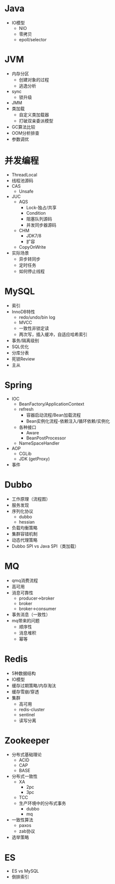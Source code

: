 # Java
- IO模型
   - NIO
   - 零拷贝
   - epoll/selector

# JVM
- 内存分区
   - 创建对象的过程
   - 逃逸分析
- sync
   - 锁升级
- JMM
- 类加载
   - 自定义类加载器
   - 打破双亲委派模型
- GC算法比较
- OOM分析排查
- 参数调优

# 并发编程
- ThreadLocal
- 线程池源码
- CAS
   - Unsafe
- JUC
   - AQS
      - Lock-独占/共享
      - Condition
      - 阻塞队列源码
      - 并发同步器源码
   - CHM
      - JDK7/8
      - 扩容
   - CopyOnWrite
- 实际场景
   - 异步转同步
   - 定时任务
   - 如何停止线程

# MySQL
- 索引
- InnoDB特性
   - redo/undo/bin log
   - MVCC
   - 一致性非锁定读
   - 两次写，插入缓冲，自适应哈希索引
- 事务/隔离级别
- SQL优化
- 分库分表
- 死锁Review
- 主从

# Spring
- IOC
   - BeanFactory/ApplicationContext
   - refresh
      - 容器启动流程/Bean加载流程
      - Bean实例化流程-依赖注入/循环依赖/实例化
   - 各种接口
      - Aware
      - BeanPostProcessor
   - NameSpaceHandler
- AOP
   - CGLib
   - JDK (getProxy)
- 事件

# Dubbo
- 工作原理（流程图）
- 服务发现
- 序列化协议
   - dubbo
   - hessian
- 负载均衡策略
- 集群容错机制
- 动态代理策略
- Dubbo SPI vs Java SPI（类加载）

# MQ
- qmq消费流程
- 高可用
- 消息可靠性
   - producer->broker
   - broker
   - broker->consumer
- 事务消息（一致性）
- mq带来的问题
   - 顺序性
   - 消息堆积
   - 幂等

# Redis
- 5种数据结构
- IO模型
- 缓存过期策略/内存淘汰
- 缓存雪崩/穿透
- 集群
   - 高可用
   - redis-cluster
   - sentinel
   - 读写分离

# Zookeeper
- 分布式基础理论
   - ACID
   - CAP
   - BASE
- 分布式一致性
   - XA
      - 2pc 
      - 3pc
   - TCC
   - 生产环境中的分布式事务
      - dubbo
      - mq
- 一致性算法
   - paxos
   - zab协议
- 选举策略

# ES
- ES vs MySQL
- 倒排索引